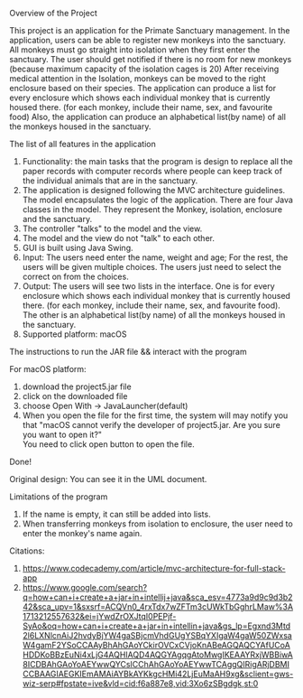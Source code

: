 Overview of the Project 

This project is an application for the Primate Sanctuary management.
In the application, users can be able to register new monkeys into the sanctuary.
All monkeys must go straight into isolation when they first enter the sanctuary.
The user should get notified if there is no room for new monkeys (because maximum capacity of the isolation cages is 20)
After receiving medical attention in the Isolation, monkeys can be moved to the right enclosure based on their species.
The application can produce a list for every enclosure which shows each individual monkey that is currently housed there.
(for each monkey, include their name, sex, and favourite food)
Also, the application can produce an alphabetical list(by name) of all the monkeys housed in the sanctuary.



The list of all features in the application

1. Functionality: the main tasks that the program is design to replace all the paper records 
with computer records where people can keep track of the individual animals that are in the sanctuary.
2. The application is designed following the MVC architecture guidelines. The model encapsulates the logic of the application.
There are four Java classes in the model. They represent the Monkey, isolation, enclosure and the sanctuary.
3. The controller "talks" to the model and the view. 
4. The model and the view do not "talk" to each other.
5. GUI is built using Java Swing.
6. Input: The users need enter the name, weight and age;
For the rest, the users will be given multiple choices. The users just need to select the correct on from the choices. 
7. Output: The users will see two lists in the interface. One is for every enclosure which shows each individual monkey that is currently housed there.
   (for each monkey, include their name, sex, and favourite food). The other is an alphabetical list(by name) of all the monkeys housed in the sanctuary.
8. Supported platform: macOS



The instructions to run the JAR file && interact with the program

For macOS platform:
1. download the project5.jar file
2. click on the downloaded file
3. choose Open With -> JavaLauncher(default)
4. When you open the file for the first time, the system will may notify you that 
"macOS cannot verify the developer of project5.jar. Are you sure you want to open it?" \
You need to click open button to open the file.

Done!




Original design:
You can see it in the UML document.



Limitations of the program

1. If the name is empty, it can still be added into lists.
2. When transferring monkeys from isolation to enclosure, the user need to enter the monkey's name again.



Citations:
1. https://www.codecademy.com/article/mvc-architecture-for-full-stack-app
2. https://www.google.com/search?q=how+can+i+create+a+jar+in+intellij+java&sca_esv=4773a9d9c9d3b242&sca_upv=1&sxsrf=ACQVn0_4rxTdx7wZFTm3cUWkTbGghrLMaw%3A1713212557632&ei=jYwdZrOXJtqI0PEPjf-SyAo&oq=how+can+i+create+a+jar+in+intellin+java&gs_lp=Egxnd3Mtd2l6LXNlcnAiJ2hvdyBjYW4gaSBjcmVhdGUgYSBqYXIgaW4gaW50ZWxsaW4gamF2YSoCCAAyBhAhGAoYCkirOVCxCVjoKnABeAGQAQCYAfUCoAHDDKoBBzEuNi4xLjG4AQHIAQD4AQGYAgqgAtoMwgIKEAAYRxjWBBiwA8ICDBAhGAoYoAEYwwQYCsICChAhGAoYoAEYwwTCAggQIRigARjDBMICCBAAGIAEGKIEmAMAiAYBkAYKkgcHMi42LjEuMaAH9xg&sclient=gws-wiz-serp#fpstate=ive&vld=cid:f6a887e8,vid:3Xo6zSBgdgk,st:0


   

